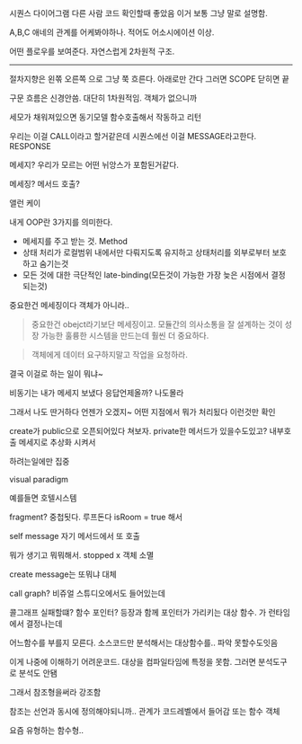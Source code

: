 시퀀스 다이어그램 다른 사람 코드 확인할때 좋았음 이거 보통 그냥 말로 설명함.

A,B,C 애네의 관계를 어케봐야하나.  적어도 어소시에이션 이상.

어떤 플로우를 보여준다. 자연스럽게 2차원적 구조. 

------

절차지향은 왼쪾 오른쪽 으로 그냥 쭉 흐른다. 아래로만 간다 그러면 SCOPE 닫히면 끝

구문 흐름은 신경안씀. 대단히 1차원적임. 객체가 없으니까 

세모가 채워져있으면 동기모델 함수호출해서 작동하고 리턴

우리는 이걸 CALL이라고 할거같은데 시퀀스에선 이걸 MESSAGE라고한다. RESPONSE

메세지? 우리가 모르는 어떤 뉘앙스가 포함된거같다.

메세징? 메서드 호출?


앨런 케이

내게 OOP란 3가지를 의미한다.

* 메세지를 주고 받는 것. Method
* 상태 처리가 로컬범위 내에서만 다뤄지도록 유지하고 상태처리를 외부로부터 보호하고 숨기는것
* 모든 것에 대한 극단적인 late-binding(모든것이 가능한 가장 늦은 시점에서 결정되는것)


중요한건 메세징이다 객체가 아니라..


> 중요한건 obejct라기보단 메세징이고. 모듈간의 의사소통을 잘 설계하는 것이 성장 가능한 훌륭한 시스템을 만드는데 훨씬 더 중요하다.


> 객체에게 데이터 요구하지말고 작업을 요청하라.

결국 이걸로 하는 일이 뭐냐~

비동기는 내가 메세지 보냈다 응답언제올까? 나도몰라

그래서 나도 딴거하다 언젠가 오겠지~ 어떤 지점에서 뭐가 처리됬다 이런것만 확인


create가 public으로 오픈되어있다 쳐보자. private한 메서드가 있을수도있고? 내부호출 메세지로 추상화 시켜서

하려는일에만 집중


visual paradigm

예를들면 호텔시스템 


fragment? 중첩됫다. 루프돈다 isRoom = true 해서 

self message 자기 메서드에서 또 호출

뭐가 생기고 뭐뭐해서. stopped x 객체 소멸

create message는 또뭐냐 대체


call graph? 비쥬얼 스튜디오에서도 들어있는데

콜그래프 실패할떄? 함수 포인터? 등장과 함께 포인터가 가리키는 대상 함수. 가 런타임에서 결정나는데

어느함수를 부를지 모른다. 소스코드만 분석해서는 대상함수를.. 파악 못할수도잇음

이게 나중에 이해하기 어려운코드. 대상을 컴파일타임에 특정을 못함. 그러면 분석도구로 분석도 안됌

그래서 참조형을써라 강조함

참조는 선언과 동시에 정의해야되니까.. 관계가 코드레벨에서 들어감 또는 함수 객체

요즘 유형하는 함수형..

